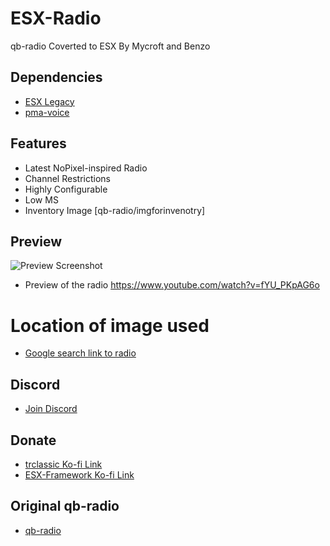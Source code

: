 # ESX-Radio
qb-radio Coverted to ESX By Mycroft and Benzo

## Dependencies
- [ESX Legacy](https://documentation.esx-framework.org/)
- [pma-voice](https://github.com/AvarianKnight/pma-voice)

## Features
- Latest NoPixel-inspired Radio
- Channel Restrictions
- Highly Configurable
- Low MS
- Inventory Image [qb-radio/imgforinvenotry]

## Preview
![Preview Screenshot](https://i.imgur.com/cXjH8Rx.png)


- Preview of the radio https://www.youtube.com/watch?v=fYU_PKpAG6o

# Location of image used
- [Google search link to radio](https://www.aircraftspruce.com/catalog/avpages/yaesuVertexFTA750L.php)

## Discord
- [Join Discord](https://discord.esx-framework.org/)

## Donate
- [trclassic Ko-fi Link](https://ko-fi.com/trclassic)
- [ESX-Framework Ko-fi Link](https://ko-fi.com/esxframework)

## Original qb-radio
- [qb-radio](https://github.com/qbcore-framework/qb-radio)
